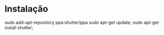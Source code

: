 # Instalação
sudo add-apt-repository ppa:shutter/ppa
sudo apt-get update; sudo apt-get install shutter;
